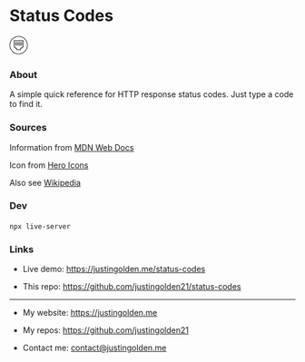 # Status Codes

<img src="img/icon.svg" width="32px">

### About

A simple quick reference for HTTP response status codes. Just type a code to find it.

### Sources

Information from [MDN Web Docs](https://developer.mozilla.org/en-US/docs/Web/HTTP/Status)

Icon from [Hero Icons](https://heroicons.dev/)

Also see [Wikipedia](https://en.wikipedia.org/wiki/List_of_HTTP_status_codes)

### Dev

`npx live-server`

### Links

-   Live demo: https://justingolden.me/status-codes

-   This repo: https://github.com/justingolden21/status-codes

<hr>

-   My website: https://justingolden.me

-   My repos: https://github.com/justingolden21

-   Contact me: contact@justingolden.me
